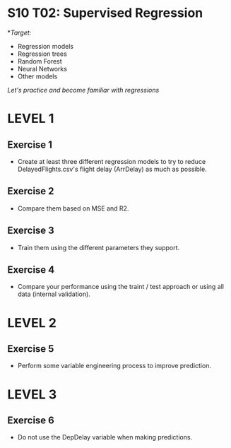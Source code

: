 # S10 T02: Supervised Regression

**Target:*
* Regression models
* Regression trees
* Random Forest
* Neural Networks
* Other models

_Let's practice and become familiar with regressions_

# LEVEL 1

 ## Exercise 1
  - Create at least three different regression models to try to reduce DelayedFlights.csv's flight delay (ArrDelay) as much as possible.
 
 ## Exercise 2
  - Compare them based on MSE and R2.

 ## Exercise 3
 - Train them using the different parameters they support.

 ## Exercise 4
 - Compare your performance using the traint / test approach or using all data (internal validation).

 # LEVEL 2
 
 ## Exercise 5
 - Perform some variable engineering process to improve prediction.
  
# LEVEL 3

## Exercise 6
 - Do not use the DepDelay variable when making predictions.

